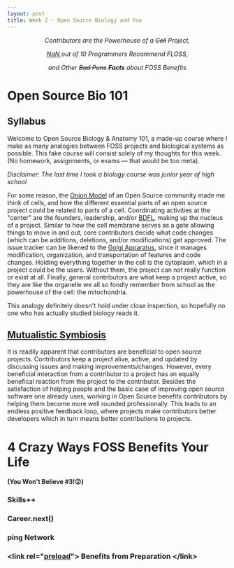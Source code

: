 ```yaml
---
layout: post
title: Week 2 - Open Source Biology and You
---
```


<p align="center"> <em> Contributors are the Powerhouse of a <strike>Cell</strike> Project, </em> </p>
<p align="center"> <em> <a href="https://developer.mozilla.org/en-US/docs/Web/JavaScript/Reference/Global_Objects/NaN"> NaN </a> out of 10 Programmers Recommend FLOSS, </em></p>
<p align="center"> <em> and Other <strike>Bad Puns</strike> <b>Facts</b> about FOSS Benefits </em> </p>

# Open Source Bio 101

## Syllabus

Welcome to Open Source Biology & Anatomy 101, a made-up course where I make as many analogies between FOSS projects and biological systems as possible. This fake course will consist solely of my thoughts for this week. (No homework, assignments, or exams &mdash; that would be too meta). 

*Disclaimer: The last time I took a biology course was junior year of high school* 

For some reason, the [Onion Model](http://www.compsci.hunter.cuny.edu/~sweiss/course_materials/csci395.86/slides/anatomy_project.html#3) of an Open Source community made me think of cells, and how the different essential parts of an open source project could be related to parts of a cell. Coordinating activities at the "center" are the founders, leadership, and/or [BDFL](https://en.wikipedia.org/wiki/Benevolent_dictator_for_life), making up the nucleus of a project. Similar to how the cell membrane serves as a gate allowing things to move in and out, core contributors decide what code changes (which can be additions, deletions, and/or modifications) get approved. The issue tracker can be likened to the [Golgi Apparatus](https://en.wikipedia.org/wiki/Golgi_apparatus), since it manages modification, organization, and transportation of features and code changes. Holding everything together in the cell is the cytoplasm, which in a project could be the users. Without them, the project can not really function or exist at all. Finally, general contributors are what keep a project active, so they are like the organelle we all so fondly remember from school as the powerhouse of the cell: the mitochondria.

This analogy definitely doesn't hold under close inspection, so hopefully no one who has actually studied biology reads it.

## [Mutualistic Symbiosis](https://en.wikipedia.org/wiki/Mutualism_(biology))

It is readily apparent that contributors are beneficial to open source projects. Contributors keep a project alive, active, and updated by discussing issues and making improvements/changes. However, every beneficial interaction from a contributor to a project has an equally benefical reaction from the project to the contributor. Besides the satisfaction of helping people and the basic case of improving open source software one already uses, working in Open Source benefits contributors by helping them become more well rounded professionally. This leads to an endless positive feedback loop, where projects make contributors better developers which in turn means better contributions to projects. 


# 4 Crazy Ways FOSS Benefits Your Life
#### (You Won't Believe #3!😮)

### Skills++

### Career.next()

### ping Network

### \<link rel="[preload](https://developer.mozilla.org/en-US/docs/Web/HTML/Preloading_content)"> Benefits from Preparation \</link>


